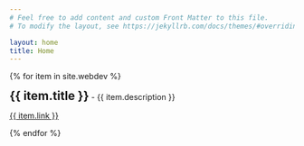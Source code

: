 ```yaml
---
# Feel free to add content and custom Front Matter to this file.
# To modify the layout, see https://jekyllrb.com/docs/themes/#overriding-theme-defaults

layout: home
title: Home
---
```


{% for item in site.webdev %}
  <h2 style="display:inline">{{ item.title }}</h2><p style="display:inline"> - {{ item.description }}</p>
  <p><a href="{{ item.url }}">{{ item.link }}</a></p>
{% endfor %}
